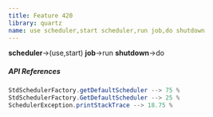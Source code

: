 ```yaml
---
title: Feature 420
library: quartz
name: use scheduler,start scheduler,run job,do shutdown
---
```


**scheduler**->(use,start) **job**->run **shutdown**->do 

##### API References

```java
StdSchedulerFactory.getDefaultScheduler --> 75 %
StdSchedulerFactory.GetDefaultScheduler --> 25 %
SchedulerException.printStackTrace --> 18.75 %
```
